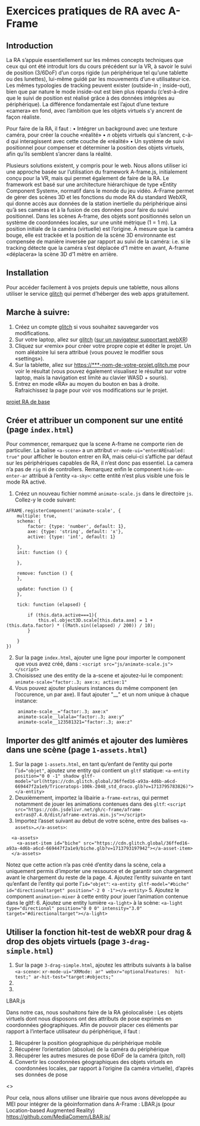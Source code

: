 # Exercices pratiques de RA avec A-Frame

## Introduction 
La RA s’appuie essentiellement sur les mêmes concepts techniques que ceux qui ont été introduit lors du cours précédent sur la VR, à savoir le suivi de position (3/6DoF) d’un corps rigide (un périphérique tel qu’une tablette ou des lunettes), lui-même guidé par les mouvements d’un·e utilisateur·ice. Les mêmes typologies de tracking peuvent exister (outside-in ; inside-out), bien que par nature le mode inside-out est bien plus répandu (c’est-à-dire que le suivi de position est réalisé grâce à des données intégrées au périphérique). La différence fondamentale est l’ajout d’une texture «camera» en fond, avec l’ambition que les objets virtuels s’y ancrent de façon réaliste. 

Pour faire de la RA, il faut : 
•	Intégrer un background avec une texture caméra, pour créer la couche «réalité»
•	*n* objets virtuels qui s’ancrent, c-à-d qui interagissent avec cette couche de «réalité» 
•	Un système de suivi positionnel pour compenser et déterminer la position des objets virtuels, afin qu’ils semblent s’ancrer dans la réalité. 

Plusieurs solutions existent, y compris pour le web. Nous allons utiliser ici une approche basée sur l’utilisation du framework A-frame.js, initialement conçu pour la VR, mais qui permet également de faire de la RA. Le framework est basé sur une architecture hiérarchique de type «Entity Component System», normatif dans le monde du jeu vidéo. A-Frame permet de gérer des scènes 3D et les fonctions du mode RA du standard WebXR, qui donne accès aux données de la station inertielle du périphérique ainsi qu’à ses caméras et à la fusion de ces données pour faire du suivi positionnel. Dans les scènes A-frame, des objets sont positionnés selon un système de coordonnées locales, sur une unité métrique (1 = 1 m). La position initiale de la caméra (virtuelle) est l’origine. À mesure que la caméra bouge, elle est trackée et la position de la scène 3D environnante est compensée de manière inversée par rapport au suivi de la caméra: i.e. si le tracking détecte que la caméra s’est déplacée d’1 mètre en avant, A-frame «déplacera» la scène 3D d’1 mètre en arrière. 

## Installation 
Pour accéder facilement à vos projets depuis une tablette, nous allons utiliser le service [glitch](glitch.com) qui permet d’héberger des web apps gratuitement. 

## Marche à suivre:  
1. Créez un compte [glitch](https://glitch.com/) si vous souhaitez sauvegarder vos modifications. 
2. Sur votre laptop, allez sur [glitch](https://glitch.com/edit/#!/sic1-ar) ([sur un navigateur supportant webXR](https://caniuse.com/webxr))
3. Cliquez sur «remix» pour créer votre propre copie et éditer le projet. Un nom aléatoire lui sera attribué (vous pouvez le modifier sous «settings»). 
4. Sur la tablette, allez sur [https://***-nom-de-votre-projet.glitch.me](https://glitch.com/edit/#!/***-nom-de-votre-projet) pour voir le résultat (vous pouvez également visualisez le résultat sur votre laptop, mais la navigation est limité au clavier WASD + souris). 
5. Entrez en mode «RA» au moyen du bouton en bas à droite. Rafraichissez la page pour voir vos modifications sur le projet. 

[projet RA de base](https://glitch.com/edit/#!/sic1-ar)

## Créer et attribuer un component sur une entité (page `index.html`) 
Pour commencer, remarquez que la scene A-frame ne comporte rien de particulier. La balise `<a-scene>` a un attribut `vr-mode-ui="enterAREnabled: true"` pour afficher le bouton entrer en RA, mais celui-ci s’affiche par défaut sur les périphériques capables de RA, il n’est donc pas essentiel. La camera n’a pas de `rig` ni de controllers. Remarquez enfin le component `hide-on-enter-ar` attribué à l’entity `<a-sky>`: cette entité n’est plus visible une fois le mode RA activé.

1. Créez un nouveau fichier nommé `animate-scale.js` dans le directoire `js`. Collez-y le code suivant:

```
AFRAME.registerComponent('animate-scale', {
    multiple: true,
    schema: {
        factor: {type: 'number', default: 1},
        axe: {type: 'string', default: 'x'},
        active: {type: 'int', default: 1}

    },
    init: function () {
        
    },

    remove: function () {
    },

    update: function () {
    },

    tick: function (elapsed) {
        
        if (this.data.active===1){
            this.el.object3D.scale[this.data.axe] = 1 + (this.data.factor) * ((Math.sin((elapsed) / 200)) / 10);
        }
        
    }
})
```
2. Sur la page `index.html`, ajouter une ligne pour importer le component que vous avez créé, dans <head>: 
   `<script src="js/animate-scale.js"></script>`
3. Choisissez une des entity de la a-scene et ajoutez-lui le component:
   `animate-scale="factor:.3; axe:x; active:1"`
4. Vous pouvez ajouter plusieurs instances du même component (en l’occurence, un par axe). Il faut ajouter "__" et un nom unique à chaque instance:
   ```
    animate-scale__="factor:.3; axe:x"
    animate-scale__lalala="factor:.3; axe:y"
    animate-scale__123581321="factor:.3; axe:z"
   ```

## Importer des gltf animés et ajouter des lumières dans une scène (page `1-assets.html`) 
1. Sur la page `1-assets.html`, en tant qu’enfant de l’entity qui porte l’`id="objet"`, ajoutez une entity qui contient un `gltf` statique:
`<a-entity position="0 0 -1" shadow gltf-model="url(https://cdn.glitch.global/36ffed16-a93a-4d6b-a6cd-669447f2a1e9/Triceratops-100k-2048_std_draco.glb?v=1713795783826)"></a-entity>`
2. Deuxièmement, importez la libairie `a-frame-extras`, qui permet notamment de jouer les animations contenues dans des `gltf`:
`<script src="https://cdn.jsdelivr.net/gh/c-frame/aframe-extras@7.4.0/dist/aframe-extras.min.js"></script>`
3. Importez l’asset suivant au debut de votre scène, entre des balises `<a-assets>…</a-assets>`:
```
  <a-assets>
    <a-asset-item id="biche" src="https://cdn.glitch.global/36ffed16-a93a-4d6b-a6cd-669447f2a1e9/biche.glb?v=1713793197942"></a-asset-item>
  </a-assets>
```
Notez que cette action n’a pas créé d’entity dans la scène, cela a uniquement permis d’importer une ressource et de garantir son chargement avant le chargement du reste de la page. 
4. Ajoutez l’entity suivante en tant qu’enfant de l’entity qui porte l’`id="objet"`: 
`<a-entity gltf-model="#biche" id="directionaltarget" position="-2 0 -1"></a-entity>`
5. Ajoutez le component `animation-mixer` à cette entity pour jouer l’animation contenue dans le gltf:
6. Ajoutez une entity lumière `<a-light>` à la scène:
`<a-light type="directional" position="0 0 0" intensity="3.0" target="#directionaltarget"></a-light>`

## Utiliser la fonction hit-test de webXR pour drag & drop des objets virtuels (page `3-drag-simple.html`) 
 1. Sur la page `3-drag-simple.html`, ajoutez les attributs suivants à la balise `<a-scene>`:
    `xr-mode-ui="XRMode: ar" webxr="optionalFeatures:  hit-test;" ar-hit-test="target:#objects;"`
 2. 
 3. 


LBAR.js

Dans notre cas, nous souhaitons faire de la RA géolocalisée : Les objets virtuels dont nous disposons ont des attributs de pose exprimés en coordonnées géographiques. Afin de pouvoir placer ces éléments par rapport à l’interface utilisateur du périphérique, il faut :
1.	Récupérer la position géographique du périphérique mobile 
2.	Récupérer l’orientation (absolue) de la caméra du périphérique
3.	Récupérer les autres mesures de pose 6DoF de la caméra (pitch, roll)
4.	Convertir les coordonnées géographiques des objets virtuels en coordonnées locales, par rapport à l’origine (la caméra virtuelle), d’après ses données de pose 

<>

Pour cela, nous allons utiliser une librairie que nous avons développée au MEI pour intégrer de la géoinformation dans A-Frame : LBAR.js (pour Location-based Augmented Reality) <https://github.com/MediaComem/LBAR.js/>

